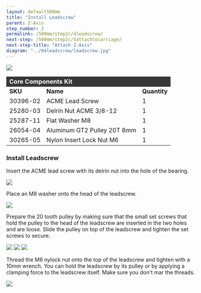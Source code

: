 ```yaml
---
layout: default500mm
title: "Install Leadscrew"
parent: Z-Axis
step_number: 2
permalink: /500mm/step2c/4leadscrew/
next-step: /500mm/step2c/5attachtocarriage/
next-step-title: "Attach Z-Axis"
diagram: "../04leadscrew/leadscrew.jpg"
---
```

<img src="../../step2/photo/jpfs_DSC2705.jpg">

<table>
  <tr>
    <td style="color:#fff;background: #383838" colspan="3">
      <b>Core Components Kit</b>
    </td>
  </tr>
  <tr>
    <td>
      <b>SKU</b>
    </td>
    <td>
      <b>Name</b>
    </td>
    <td>
      <b>Quantity</b>
    </td>
  </tr>
  <tr>
    <td>
      30396-02
    </td>
    <td>
      ACME Lead Screw
    </td>
    <td>
      1
    </td>
  </tr>
  <tr>
    <td>
      25280-03
    </td>
    <td>
      Delrin Nut ACME 3/8-12
    </td>
    <td>
      1
    </td>
  </tr>
  <tr>
    <td>
      25287-11
    </td>
    <td>
      Flat Washer M8
    </td>
    <td>
      1
    </td>
  </tr>
  <tr>
    <td>
      26054-04
    </td>
    <td>
      Aluminum GT2 Pulley 20T 8mm
    </td>
    <td>
      1
    </td>
  </tr>
  <tr>
    <td>
      30265-05
    </td>
    <td>
      Nylon Insert Lock Nut M6
    </td>
    <td>
      1
    </td>
  </tr>
</table>


<h3>Install Leadscrew</h3>

Insert the ACME lead screw with its delrin nut into the hole of the bearing.

<img src="../../step2/photo/jpfs_DSC2689.jpg">

Place an M8 washer onto the head of the leadscrew.

<img src="../../step2/photo/jpfs_DSC2691.jpg">

Prepare the 20 tooth pulley by making sure that the small set screws that hold the pulley to the head of the leadscrew are inserted in the two holes and are loose. Slide the pulley on top of the leadscrew and tighten the set screws to secure.

<img src="../../step2/photo/jpfs_DSC2696.jpg">
<img src="../../step2/photo/jpfs_DSC2701.jpg">
<img src="../../step2/photo/jpfs_DSC2704.jpg">

Thread the M6 nylock nut onto the top of the leadscrew and tighten with a 10mm wrench. You can hold the leadscrew by its pulley or by applying a clamping force to the leadscrew itself. Make sure you don't mar the threads.

<img src="../../step2/photo/jpfs_DSC2705.jpg">
